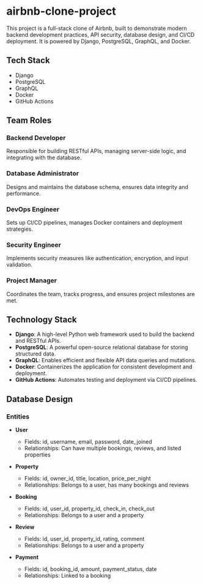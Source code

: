 # airbnb-clone-project

This project is a full-stack clone of Airbnb, built to demonstrate modern backend development practices, API security, database design, and CI/CD deployment. It is powered by Django, PostgreSQL, GraphQL, and Docker.

## Tech Stack
- Django
- PostgreSQL
- GraphQL
- Docker
- GitHub Actions
  
## Team Roles

### Backend Developer
Responsible for building RESTful APIs, managing server-side logic, and integrating with the database.

### Database Administrator
Designs and maintains the database schema, ensures data integrity and performance.

### DevOps Engineer
Sets up CI/CD pipelines, manages Docker containers and deployment strategies.

### Security Engineer
Implements security measures like authentication, encryption, and input validation.

### Project Manager
Coordinates the team, tracks progress, and ensures project milestones are met.

## Technology Stack

- **Django**: A high-level Python web framework used to build the backend and RESTful APIs.
- **PostgreSQL**: A powerful open-source relational database for storing structured data.
- **GraphQL**: Enables efficient and flexible API data queries and mutations.
- **Docker**: Containerizes the application for consistent development and deployment.
- **GitHub Actions**: Automates testing and deployment via CI/CD pipelines.

## Database Design

### Entities

- **User**
  - Fields: id, username, email, password, date_joined
  - Relationships: Can have multiple bookings, reviews, and listed properties

- **Property**
  - Fields: id, owner_id, title, location, price_per_night
  - Relationships: Belongs to a user, has many bookings and reviews

- **Booking**
  - Fields: id, user_id, property_id, check_in, check_out
  - Relationships: Belongs to a user and a property

- **Review**
  - Fields: id, user_id, property_id, rating, comment
  - Relationships: Belongs to a user and a property

- **Payment**
  - Fields: id, booking_id, amount, payment_status, date
  - Relationships: Linked to a booking

